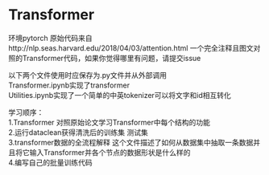 # Transformer
环境pytorch
原始代码来自http://nlp.seas.harvard.edu/2018/04/03/attention.html
一个完全注释且图文对照的Transformer代码，如果你觉得哪里有问题，请提交issue

以下两个文件使用时应保存为.py文件并从外部调用\
Transformer.ipynb实现了transformer \
Utilities.ipynb实现了一个简单的中英tokenizer可以将文字和id相互转化

学习顺序：\
1.Transformer 对照原始论文学习Transformer中每个结构的功能\
2.运行dataclean获得清洗后的训练集 测试集\
3.transformer数据的全流程解释 这个文件描述了如何从数据集中抽取一条数据并且将它输入Transformer并各个节点的数据形状是什么样的\
4.编写自己的批量训练代码
